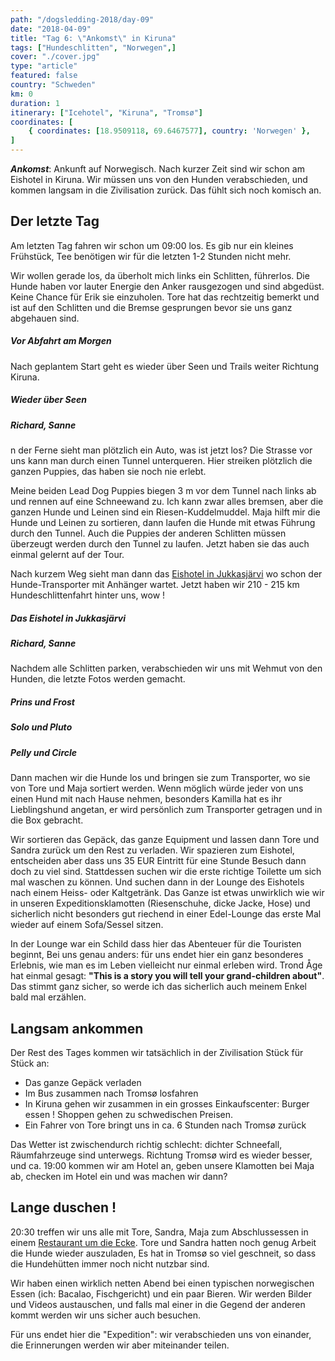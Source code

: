 ```yaml
---
path: "/dogsledding-2018/day-09"
date: "2018-04-09"
title: "Tag 6: \"Ankomst\" in Kiruna"
tags: ["Hundeschlitten", "Norwegen",]
cover: "./cover.jpg"
type: "article"
featured: false
country: "Schweden"
km: 0
duration: 1
itinerary: ["Icehotel", "Kiruna", "Tromsø"]
coordinates: [
    { coordinates: [18.9509118, 69.6467577], country: 'Norwegen' },
]
---
```


**_Ankomst_**: Ankunft auf Norwegisch.
Nach kurzer Zeit sind wir schon am Eishotel in Kiruna. Wir müssen uns von den Hunden verabschieden, und kommen langsam in die Zivilisation zurück. Das fühlt sich noch komisch an.

## Der letzte Tag

Am letzten Tag fahren wir schon um 09:00 los. Es gib nur ein kleines Frühstück, Tee benötigen wir für die letzten 1-2 Stunden nicht mehr.

Wir wollen gerade los, da überholt mich links ein Schlitten, führerlos. Die Hunde haben vor lauter Energie den Anker rausgezogen und sind abgedüst. Keine Chance für Erik sie einzuholen. Tore hat das rechtzeitig bemerkt und ist auf den Schlitten und die Bremse gesprungen bevor sie uns ganz abgehauen sind.

<rehype-image src="IMG_1320.JPG"></rehype-image>

##### Vor Abfahrt am Morgen

Nach geplantem Start geht es wieder über Seen und Trails weiter Richtung Kiruna. 

<rehype-image src="IMG_1327.JPG"></rehype-image>

##### Wieder über Seen


<rehype-image src="IMG_1331.JPG"></rehype-image>

##### Richard, Sanne

n der Ferne sieht man plötzlich ein Auto, was ist jetzt los? Die Strasse vor uns kann man durch einen Tunnel unterqueren. Hier streiken plötzlich die ganzen Puppies, das haben sie noch nie erlebt.

Meine beiden Lead Dog Puppies biegen 3 m vor dem Tunnel nach links ab und rennen auf eine Schneewand zu. Ich kann zwar alles bremsen, aber die ganzen Hunde und Leinen sind ein Riesen-Kuddelmuddel. Maja hilft mir die Hunde und Leinen zu sortieren, dann laufen die Hunde mit etwas Führung durch den Tunnel. Auch die Puppies der anderen Schlitten müssen überzeugt werden durch den Tunnel zu laufen. Jetzt haben sie das auch einmal gelernt auf der Tour.

Nach kurzem Weg sieht man dann das [Eishotel in Jukkasjärvi](https://www.icehotel.com/) wo schon der Hunde-Transporter mit Anhänger wartet. Jetzt haben wir 210 - 215 km Hundeschlittenfahrt hinter uns, wow !


<rehype-image src="IMG_1407.JPG"></rehype-image>

##### Das Eishotel in Jukkasjärvi


<rehype-image src="IMG_1350.JPG"></rehype-image>

##### Richard, Sanne


Nachdem alle Schlitten parken, verabschieden wir uns mit Wehmut von den Hunden, die letzte Fotos werden gemacht.


<rehype-image src="IMG_1334.JPG"></rehype-image>

##### Prins und Frost


<rehype-image src="IMG_1340.JPG"></rehype-image>

##### Solo und Pluto

<rehype-image src="IMG_1348.JPG"></rehype-image>

##### Pelly und Circle


Dann machen wir die Hunde los und bringen sie zum Transporter, wo sie von Tore und Maja sortiert werden. Wenn möglich würde jeder von uns einen Hund mit nach Hause nehmen, besonders Kamilla hat es ihr Lieblingshund angetan, er wird persönlich zum Transporter getragen und in die Box gebracht.

<photo-composition>
<rehype-image src="IMG_1353.JPG"></rehype-image>
<rehype-image src="IMG_1358.JPG"></rehype-image>
<rehype-image src="IMG_1361.JPG"></rehype-image>
<rehype-image src="IMG_1374.JPG"></rehype-image>
<rehype-image src="IMG_1384.JPG"></rehype-image>
<rehype-image src="IMG_1390.JPG"></rehype-image>
<rehype-image src="IMG_1401.JPG"></rehype-image>
<rehype-image src="IMG_1402.JPG"></rehype-image>
</photo-composition>

Wir sortieren das Gepäck, das ganze Equipment und lassen dann Tore und Sandra zurück um den Rest zu verladen. Wir spazieren zum Eishotel, entscheiden aber dass uns 35 EUR Eintritt für eine Stunde Besuch dann doch zu viel sind. Stattdessen suchen wir die erste richtige Toilette um sich mal waschen zu können. Und suchen dann in der Lounge des Eishotels nach einem Heiss- oder Kaltgetränk. Das Ganze ist etwas unwirklich wie wir in unseren Expeditionsklamotten (Riesenschuhe, dicke Jacke, Hose) und sicherlich nicht besonders gut riechend in einer Edel-Lounge das erste Mal wieder auf einem Sofa/Sessel sitzen.

<photo-composition>
<rehype-image src="IMG_1410.JPG"></rehype-image>
<rehype-image src="IMG_1414.JPG"></rehype-image>
<rehype-image src="IMG_1422.JPG"></rehype-image>
<rehype-image src="IMG_1426.JPG"></rehype-image>
</photo-composition>

In der Lounge war ein Schild dass hier das Abenteuer für die Touristen beginnt, Bei uns genau anders: für uns endet hier ein ganz besonderes Erlebnis, wie man es im Leben vielleicht nur einmal erleben wird. Trond Åge hat einmal gesagt: **"This is a story you will tell your grand-children about"**. Das stimmt ganz sicher,  so werde ich das sicherlich auch meinem Enkel bald mal erzählen.

<photo-composition>
<rehype-image src="Hunde.004.jpeg"></rehype-image>
</photo-composition>


## Langsam ankommen

Der Rest des Tages kommen wir tatsächlich in der Zivilisation Stück für Stück an:

* Das ganze Gepäck verladen
* Im Bus zusammen nach Tromsø losfahren
* In Kiruna gehen wir zusammen in ein grosses Einkaufscenter: Burger essen ! Shoppen gehen zu schwedischen Preisen.
* Ein Fahrer von Tore bringt uns in ca. 6 Stunden nach Tromsø zurück

Das Wetter ist zwischendurch richtig schlecht: dichter Schneefall, Räumfahrzeuge sind unterwegs. Richtung Tromsø wird es wieder besser, und ca. 19:00 kommen wir am Hotel an, geben unsere Klamotten bei Maja ab, checken im Hotel ein und was machen wir dann?

<photo-composition>
<rehype-image src="IMG_1435.JPG"></rehype-image>
</photo-composition>

## Lange duschen !

20:30 treffen wir uns alle mit Tore, Sandra, Maja zum Abschlussessen in einem [Restaurant um die Ecke](https://www.tripadvisor.com/Restaurant_Review-g190475-d3506417-Reviews-Kaia_Bar_Restaurant-Tromso_Troms_Northern_Norway.html). Tore und Sandra hatten noch genug Arbeit die Hunde wieder auszuladen, Es hat in Tromsø so viel geschneit, so dass die Hundehütten immer noch nicht nutzbar sind.

Wir haben einen wirklich netten Abend bei einen typischen norwegischen Essen (ich: Bacalao, Fischgericht) und ein paar Bieren. Wir werden Bilder und Videos austauschen, und falls mal einer in die Gegend der anderen kommt  werden wir uns sicher auch besuchen.

Für uns endet hier die "Expedition": wir verabschieden uns von einander, die Erinnerungen werden wir aber miteinander teilen.

